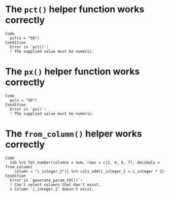 # The `pct()` helper function works correctly

    Code
      pct(x = "50")
    Condition
      Error in `pct()`:
      ! The supplied value must be numeric.

# The `px()` helper function works correctly

    Code
      px(x = "50")
    Condition
      Error in `px()`:
      ! The supplied value must be numeric.

# The `from_column()` helper works correctly

    Code
      tab %>% fmt_number(columns = num, rows = c(2, 4, 6, 7), decimals = from_column(
        column = "i_integer_2")) %>% cols_add(i_integer_2 = i_integer * 2)
    Condition
      Error in `generate_param_tbl()`:
      ! Can't select columns that don't exist.
      x Column `i_integer_2` doesn't exist.

